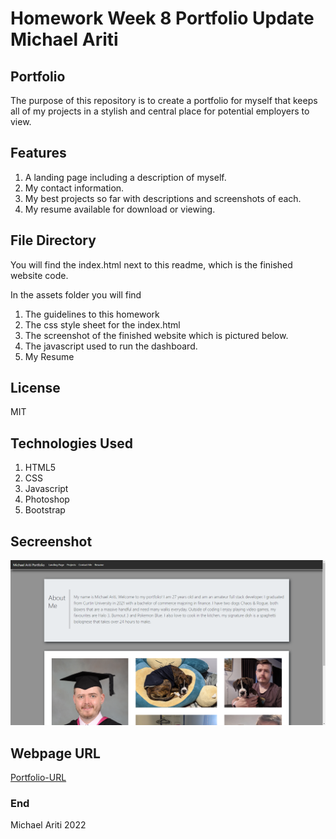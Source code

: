 # Homework Week 8 Portfolio Update Michael Ariti

## Portfolio

The purpose of this repository is to create a portfolio for myself that keeps all of my projects in a stylish and central place for potential employers to view.

## Features

1. A landing page including a description of myself.
2. My contact information.
3. My best projects so far with descriptions and screenshots of each.
4. My resume available for download or viewing.

## File Directory

You will find the index.html next to this readme, which is the finished website code.

In the assets folder you will find 
1. The guidelines to this homework
2. The css style sheet for the index.html
3. The screenshot of the finished website which is pictured below.
4. The javascript used to run the dashboard.
5. My Resume

## License

MIT

## Technologies Used

1. HTML5
2. CSS
3. Javascript
4. Photoshop
5. Bootstrap

## Secreenshot

![Portfolio-Screenshot](./Assets/Images/Portfolio_Screenshot.png)

## Webpage URL
[Portfolio-URL](https://michaelfellas.github.io/Portfolio-Update/)

### End

Michael Ariti 2022